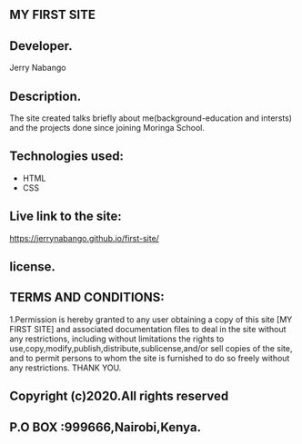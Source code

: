 ## MY FIRST SITE
## Developer.
Jerry Nabango

## Description.
The site created talks briefly about me(background-education and intersts) and the projects done since joining Moringa School.

## Technologies used:
   * HTML
   * CSS

  ## Live link to the site:
https://jerrynabango.github.io/first-site/

  ## license.
  ## TERMS AND CONDITIONS:
  1.Permission is hereby granted to any user obtaining a copy
of this site [MY FIRST SITE] and associated documentation files to deal
in the site without any restrictions, including without limitations the rights
to use,copy,modify,publish,distribute,sublicense,and/or sell 
copies of the site, and to permit persons to whom the site is furnished to do so freely without any restrictions.
         THANK YOU.

  ## Copyright (c)2020.All rights reserved
 ## P.O BOX :999666,Nairobi,Kenya.
